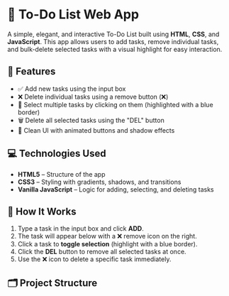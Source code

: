 # 📝 To-Do List Web App

A simple, elegant, and interactive To-Do List built using **HTML**, **CSS**, and **JavaScript**. This app allows users to add tasks, remove individual tasks, and bulk-delete selected tasks with a visual highlight for easy interaction.

## 🚀 Features

- ✅ Add new tasks using the input box
- ❌ Delete individual tasks using a remove button (❌)
- 🔵 Select multiple tasks by clicking on them (highlighted with a blue border)
- 🗑️ Delete all selected tasks using the "DEL" button
- 🧼 Clean UI with animated buttons and shadow effects

## 💻 Technologies Used

- **HTML5** – Structure of the app
- **CSS3** – Styling with gradients, shadows, and transitions
- **Vanilla JavaScript** – Logic for adding, selecting, and deleting tasks


## 🧠 How It Works

1. Type a task in the input box and click **ADD**.
2. The task will appear below with a ❌ remove icon on the right.
3. Click a task to **toggle selection** (highlight with a blue border).
4. Click the **DEL** button to remove all selected tasks at once.
5. Use the ❌ icon to delete a specific task immediately.

## 🗂️ Project Structure
